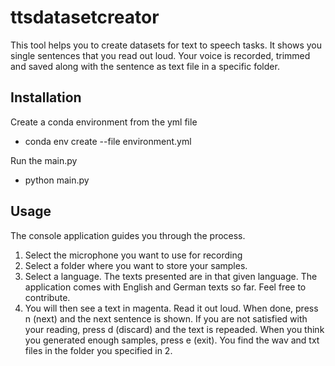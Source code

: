 # ttsdatasetcreator

This tool helps you to create datasets for text to speech tasks. It shows you single sentences that you read out loud. Your voice
is recorded, trimmed and saved along with the sentence as text file in a specific folder.

## Installation
Create a conda environment from the yml file

- conda env create --file environment.yml

Run the main.py

- python main.py


## Usage
The console application guides you through the process.

1. Select the microphone you want to use for recording
2. Select a folder where you want to store your samples.
3. Select a language. The texts presented are in that given language. The application comes with English and German texts so far. Feel free to contribute.
4. You will then see a text in magenta. Read it out loud. When done, press n (next) and the next sentence is shown. If you are not satisfied with your reading, press d (discard) and the text is repeaded. When you think you generated enough samples, press e (exit). You find the wav and txt files in the folder you specified in 2.